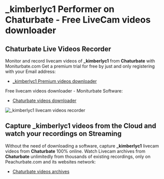 # _kimberlyc1 Performer on Chaturbate - Free LiveCam videos downloader

## Chaturbate Live Videos Recorder

Monitor and record livecam videos of **_kimberlyc1** from **Chaturbate** with Moniturbate.com
Get a premium trial for free by just and only registering with your Email address:
* [_kimberlyc1 Premium videos downloader](https://moniturbate.com/request-demo-licence-key.html)

Free livecam videos downloader - Moniturbate Software:
* [Chaturbate videos downloader](https://moniturbate.com/moniturbate-download-software.html)

![_kimberlyc1 livecam videos recorder](https://peachurnet.com/templates/moniturbate-software.png)


## Capture _kimberlyc1 videos from the Cloud and watch your recordings on Streaming

Without the need of downloading a software, capture **_kimberlyc1** livecam videos from **Chaturbate** 100% online.
Watch Livecam archives from **Chaturbate** unlimitedly from thousands of existing recordings, only on Peachurbate.com and its websites network:
* [Chaturbate videos archives](https://peachurnet.com/)